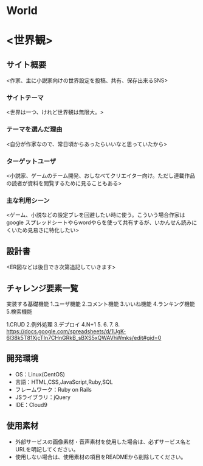 # World

# <世界観>

## サイト概要
<作家、主に小説家向けの世界設定を投稿、共有、保存出来るSNS>

### サイトテーマ
<世界は一つ、けれど世界観は無限大。>

### テーマを選んだ理由
<自分が作家なので、常日頃からあったらいいなと思っていたから>

### ターゲットユーザ
<小説家、ゲームのチーム開発、おしなべてクリエイター向け。ただし連載作品の読者が資料を閲覧するために見ることもある>

### 主な利用シーン
<ゲーム、小説などの設定ブレを回避したい時に使う。こういう場合作家はgoogle スプレッドシートやらwordやらを使って共有するが、いかんせん読みにくいため見易さに特化したい>

## 設計書
<ER図などは後日でき次第追記していきます>

## チャレンジ要素一覧

実装する基礎機能
1.ユーザ機能
2.コメント機能
3.いいね機能
4.ランキング機能
5.検索機能

1.CRUD
2.例外処理
3.デプロイ
4.N+1
5.
6.
7.
8.
<https://docs.google.com/spreadsheets/d/1UgK-6l38k5T81XjcTIn7CHnGRkB_sBXS5xQWAVhWmks/edit#gid=0>

## 開発環境
- OS：Linux(CentOS)
- 言語：HTML,CSS,JavaScript,Ruby,SQL
- フレームワーク：Ruby on Rails
- JSライブラリ：jQuery
- IDE：Cloud9

## 使用素材
- 外部サービスの画像素材・音声素材を使用した場合は、必ずサービス名とURLを明記してください。
- 使用しない場合は、使用素材の項目をREADMEから削除してください。
